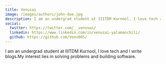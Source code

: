 ```yaml
---
title: Venusai
image: /images/authors/john-doe.jpg
description: I am an undergrad student at IIITDM Kurnool, I love tech and I write blogs.
social:
  twitter: https://twitter.com/__venusai/
  linkedin: https://www.linkedin.com/in/venusai-yalamanchili/
  github: https://github.com/Venu005/
---
```


I am an undergrad student at IIITDM Kurnool, I love tech and I write blogs.My interest lies in solving problems and building software.
